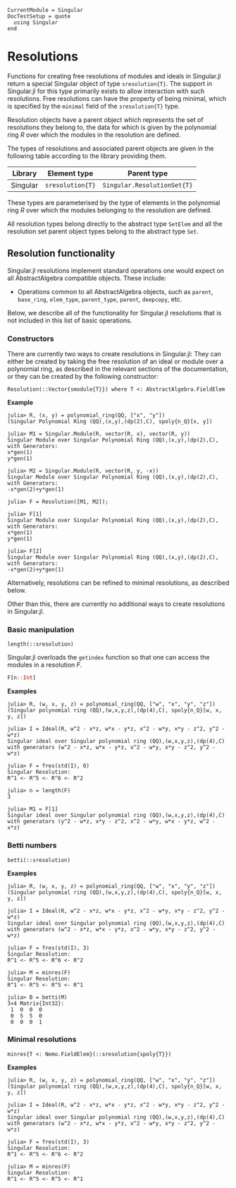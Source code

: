 ```@meta
CurrentModule = Singular
DocTestSetup = quote
  using Singular
end
```

# Resolutions

Functions for creating free resolutions of modules and ideals in Singular.jl return a
special Singular object of type `sresolution{T}`. The support in Singular.jl for this
type primarily exists to allow interaction with such resolutions. Free resolutions
can have the property of being minimal, which is specified by the `minimal` field of the
`sresolution{T}` type.

Resolution objects have a parent object which represents the set of resolutions they belong
to, the data for which is given by the polynomial ring $R$ over which the modules in the
resolution are defined.

The types of resolutions and associated parent objects are given in the following table
according to the library providing them.

 Library        | Element type     | Parent type
----------------|------------------|--------------------------
Singular        | `sresolution{T}` | `Singular.ResolutionSet{T}`

These types are parameterised by the type of elements in the polynomial ring $R$ over
which the modules belonging to the resolution are defined.

All resolution types belong directly to the abstract type `SetElem` and
all the resolution set parent object types belong to the abstract type `Set`.

## Resolution functionality

Singular.jl resolutions implement standard operations one would expect on all
AbstractAlgebra compatible objects.
These include:

 * Operations common to all AbstractAlgebra objects, such as `parent`, `base_ring`,
   `elem_type`, `parent_type`, `parent`, `deepcopy`, etc.

Below, we describe all of the functionality for Singular.jl resolutions that is not
included in this list of basic operations.

### Constructors

There are currently two ways to create resolutions in Singular.jl:
They can either be created by taking the free resolution of an ideal or module
over a polynomial ring, as described in the relevant sections of the
documentation, or they can be created by the following constructor:

```@docs
Resolution(::Vector{smodule{T}}) where T <: AbstractAlgebra.FieldElem
```

**Example**

```
julia> R, (x, y) = polynomial_ring(QQ, ["x", "y"])
(Singular Polynomial Ring (QQ),(x,y),(dp(2),C), spoly{n_Q}[x, y])

julia> M1 = Singular.Module(R, vector(R, x), vector(R, y))
Singular Module over Singular Polynomial Ring (QQ),(x,y),(dp(2),C), with Generators:
x*gen(1)
y*gen(1)

julia> M2 = Singular.Module(R, vector(R, y, -x))
Singular Module over Singular Polynomial Ring (QQ),(x,y),(dp(2),C), with Generators:
-x*gen(2)+y*gen(1)

julia> F = Resolution([M1, M2]);

julia> F[1]
Singular Module over Singular Polynomial Ring (QQ),(x,y),(dp(2),C), with Generators:
x*gen(1)
y*gen(1)

julia> F[2]
Singular Module over Singular Polynomial Ring (QQ),(x,y),(dp(2),C), with Generators:
-x*gen(2)+y*gen(1)
```

Alternatively, resolutions can be refined to minimal resolutions, as described below.

Other than this, there are currently no additional ways to create resolutions in
Singular.jl.

### Basic manipulation

```@docs
length(::sresolution)
```

Singular.jl overloads the `getindex` function so that one can access the modules in a
resolution $F$.

```julia
F[n::Int]
```

**Examples**

```jldoctest
julia> R, (w, x, y, z) = polynomial_ring(QQ, ["w", "x", "y", "z"])
(Singular polynomial ring (QQ),(w,x,y,z),(dp(4),C), spoly{n_Q}[w, x, y, z])

julia> I = Ideal(R, w^2 - x*z, w*x - y*z, x^2 - w*y, x*y - z^2, y^2 - w*z)
Singular ideal over Singular polynomial ring (QQ),(w,x,y,z),(dp(4),C) with generators (w^2 - x*z, w*x - y*z, x^2 - w*y, x*y - z^2, y^2 - w*z)

julia> F = fres(std(I), 0)
Singular Resolution:
R^1 <- R^5 <- R^6 <- R^2

julia> n = length(F)
3

julia> M1 = F[1]
Singular ideal over Singular polynomial ring (QQ),(w,x,y,z),(dp(4),C) with generators (y^2 - w*z, x*y - z^2, x^2 - w*y, w*x - y*z, w^2 - x*z)
```

### Betti numbers

```@docs
betti(::sresolution)
```

**Examples**

```jldoctest
julia> R, (w, x, y, z) = polynomial_ring(QQ, ["w", "x", "y", "z"])
(Singular polynomial ring (QQ),(w,x,y,z),(dp(4),C), spoly{n_Q}[w, x, y, z])

julia> I = Ideal(R, w^2 - x*z, w*x - y*z, x^2 - w*y, x*y - z^2, y^2 - w*z)
Singular ideal over Singular polynomial ring (QQ),(w,x,y,z),(dp(4),C) with generators (w^2 - x*z, w*x - y*z, x^2 - w*y, x*y - z^2, y^2 - w*z)

julia> F = fres(std(I), 3)
Singular Resolution:
R^1 <- R^5 <- R^6 <- R^2

julia> M = minres(F)
Singular Resolution:
R^1 <- R^5 <- R^5 <- R^1

julia> B = betti(M)
3×4 Matrix{Int32}:
 1  0  0  0
 0  5  5  0
 0  0  0  1
```

### Minimal resolutions

```@docs
minres{T <: Nemo.FieldElem}(::sresolution{spoly{T}})
```

**Examples**

```jldoctest
julia> R, (w, x, y, z) = polynomial_ring(QQ, ["w", "x", "y", "z"])
(Singular polynomial ring (QQ),(w,x,y,z),(dp(4),C), spoly{n_Q}[w, x, y, z])

julia> I = Ideal(R, w^2 - x*z, w*x - y*z, x^2 - w*y, x*y - z^2, y^2 - w*z)
Singular ideal over Singular polynomial ring (QQ),(w,x,y,z),(dp(4),C) with generators (w^2 - x*z, w*x - y*z, x^2 - w*y, x*y - z^2, y^2 - w*z)

julia> F = fres(std(I), 3)
Singular Resolution:
R^1 <- R^5 <- R^6 <- R^2

julia> M = minres(F)
Singular Resolution:
R^1 <- R^5 <- R^5 <- R^1
```

